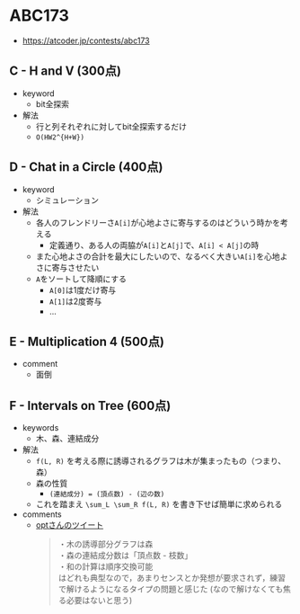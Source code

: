 # ABC173
* https://atcoder.jp/contests/abc173


## C - H and V (300点)
* keyword
  - bit全探索
* 解法
  - 行と列それぞれに対してbit全探索するだけ
  - `O(HW2^{H+W})`


## D - Chat in a Circle (400点)
* keyword
  - シミュレーション
* 解法
  - 各人のフレンドリーさ`A[i]`が心地よさに寄与するのはどういう時かを考える
    - 定義通り、ある人の両脇が`A[i]`と`A[j]`で、`A[i] < A[j]`の時
  - また心地よさの合計を最大にしたいので、なるべく大きい`A[i]`を心地よさに寄与させたい
  - `A`をソートして降順にする
    - `A[0]`は1度だけ寄与
    - `A[1]`は2度寄与
    - ...


## E - Multiplication 4 (500点)
* comment
  - 面倒


## F - Intervals on Tree (600点)
* keywords
  - 木、森、連結成分
* 解法
  - `f(L, R)` を考える際に誘導されるグラフは木が集まったもの（つまり、森）
  - 森の性質
    - `(連結成分) = (頂点数) - (辺の数)`
  - これを踏まえ `\sum_L \sum_R f(L, R)` を書き下せば簡単に求められる
* comments
  - [optさんのツイート]( https://twitter.com/opt_coder/status/1280148282161762305?s=20 )
    > ・木の誘導部分グラフは森 \
    > ・森の連結成分数は「頂点数 - 枝数」 \
    > ・和の計算は順序交換可能 \
    > はどれも典型なので，あまりセンスとか発想が要求されず，練習で解けるようになるタイプの問題と感じた (なので解けなくても焦る必要はないと思う)
